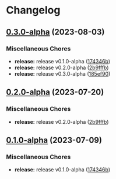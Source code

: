 # Changelog

## [0.3.0-alpha](https://github.com/instill-ai/connector-data/compare/v0.2.0-alpha...v0.3.0-alpha) (2023-08-03)


### Miscellaneous Chores

* **release:** release v0.1.0-alpha ([174346b](https://github.com/instill-ai/connector-data/commit/174346b6145bdcfc19ccfe9668679873aaead2f7))
* **release:** release v0.2.0-alpha ([2b9fffb](https://github.com/instill-ai/connector-data/commit/2b9fffb74ba36967e0272d0d256ff2c2b2abfd19))
* **release:** release v0.3.0-alpha ([185ef90](https://github.com/instill-ai/connector-data/commit/185ef904a7871d496354ae5fba2706f87b7e5d2d))

## [0.2.0-alpha](https://github.com/instill-ai/connector-destination/compare/v0.1.0-alpha...v0.2.0-alpha) (2023-07-20)


### Miscellaneous Chores

* **release:** release v0.2.0-alpha ([2b9fffb](https://github.com/instill-ai/connector-destination/commit/2b9fffb74ba36967e0272d0d256ff2c2b2abfd19))

## [0.1.0-alpha](https://github.com/instill-ai/connector-destination/compare/v0.1.0-alpha...v0.1.0-alpha) (2023-07-09)


### Miscellaneous Chores

* **release:** release v0.1.0-alpha ([174346b](https://github.com/instill-ai/connector-destination/commit/174346b6145bdcfc19ccfe9668679873aaead2f7))

